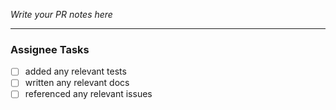 _Write your PR notes here_

---

### Assignee Tasks

*   [ ] added any relevant tests
*   [ ] written any relevant docs
*   [ ] referenced any relevant issues
